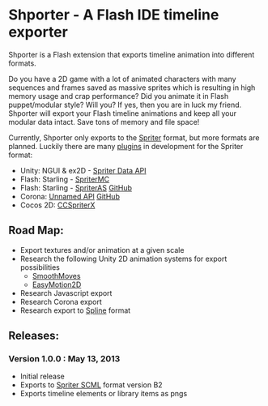 Shporter - A Flash IDE timeline exporter
========================================

Shporter is a Flash extension that exports timeline animation into different formats.

Do you have a 2D game with a lot of animated characters with many sequences and frames saved as massive sprites which is resulting in high memory usage and crap performance?
Did you animate it in Flash puppet/modular style? Will you? If yes, then you are in luck my friend. 
Shporter will export your Flash timeline animations and keep all your modular data intact. 
Save tons of memory and file space!

Currently, Shporter only exports to the [Spriter](http://www.brashmonkey.com/spriter.htm) format, but more formats are planned.
Luckily there are many [plugins](http://www.brashmonkey.com/forum/viewforum.php?f=3&sid=b22af28c5307fbceb04886436cc358f3) in development for the Spriter format:
- Unity: NGUI & ex2D - [Spriter Data API](http://www.brashmonkey.com/forum/viewtopic.php?f=3&t=534&sid=157d02f6f67897572c3692f3e0f60a4d)
- Flash: Starling - [SpriterMC](http://www.sammyjoeosborne.com/SpriterMC/)
- Flash: Starling - [SpriterAS](http://treefortress.com/introducing-spriteras-play-spriter-animations-scml-with-starling/) [GitHub](https://github.com/treefortress/SpriterAS)
- Corona: [Unnamed API](http://www.brashmonkey.com/forum/viewtopic.php?f=3&t=2838) [GitHub](https://github.com/XibalbaStudios/Spriter)
- Cocos 2D: [CCSpriterX](http://www.brashmonkey.com/forum/viewtopic.php?f=3&t=870)

## Road Map:
- Export textures and/or animation at a given scale 
- Research the following Unity 2D animation systems for export possibilities
  - [SmoothMoves](https://www.assetstore.unity3d.com/#/content/2844)
  - [EasyMotion2D](https://www.assetstore.unity3d.com/#/content/2138)
- Research Javascript export
- Research Corona export
- Research export to [Spline](http://esotericsoftware.com/) format

## Releases:

### Version 1.0.0 : May 13, 2013
- Initial release
- Exports to [Spriter SCML](http://www.brashmonkey.com/spriter.htm) format version B2
- Exports timeline elements or library items as pngs